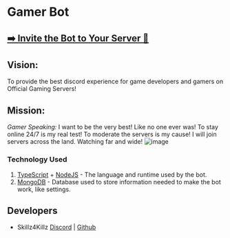 # Gamer Bot

## [➡️ Invite the Bot to Your Server 💌](https://discordapp.com/oauth2/authorize?client_id=270010330782892032&scope=bot&permissions=336067670)

## Vision:

To provide the best discord experience for game developers and gamers on Official Gaming Servers!

## Mission:

*Gamer Speaking:*
I want to be the very best!
Like no one ever was!
To stay online 24/7 is my real test!
To moderate the servers is my cause!
I will join servers across the land.
Watching far and wide!
![image](https://tenor.com/view/me-when-iam-singing-pikachu-wow-whoa-gif-15018367)

### Technology Used

1. [TypeScript](https://github.com/Microsoft/TypeScript) + [NodeJS](https://nodejs.org) - The language and runtime used by the bot.
2. [MongoDB](https://www.mongodb.com) - Database used to store information needed to make the bot work, like settings.

## Developers

- Skillz4Killz [Discord](https://discord.gg/rWMuMdk) | [Github](https://github.com/Skillz4Killz)
